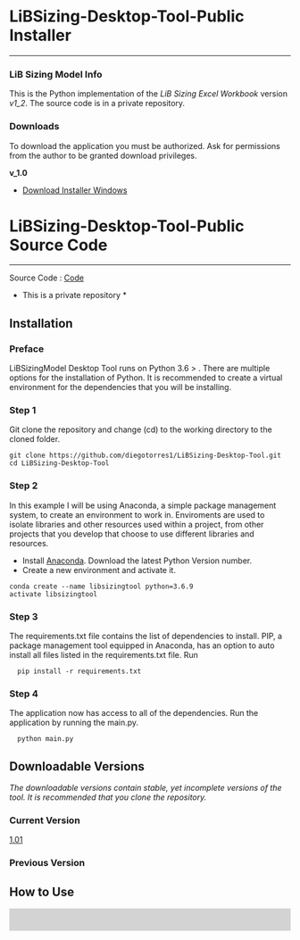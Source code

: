 # LiBSizing-Desktop-Tool-Public Installer
____
### LiB Sizing Model Info

This is the Python implementation of the *LiB Sizing Excel Workbook* version *v1_2*. The source code is in a private repository.



<h3>Downloads</h3>

To download the application you must be authorized. Ask for permissions from the author to be granted download privileges.




**v_1.0**
* [Download Installer Windows](https://drive.google.com/file/d/1QuvIPV27RiGDs_m5ZYZoJKNYXmLh26NM/view?usp=sharing)

# LiBSizing-Desktop-Tool-Public Source Code
___
Source Code : [Code](https://github.com/diegotorres1/LiBSizing-Desktop-Tool)
* This is a private repository *


## Installation
### Preface
LiBSizingModel Desktop Tool runs on Python 3.6 > . There are multiple options for the installation of Python. It is recommended to create a virtual environment for the dependencies that you will be installing. 
### Step 1 
Git clone the repository and change (cd) to the working directory to the cloned folder.
```shell
git clone https://github.com/diegotorres1/LiBSizing-Desktop-Tool.git
cd LiBSizing-Desktop-Tool
```
### Step 2
In this example I will be using Anaconda, a simple package management system, to create an environment to work in. Enviroments are used to isolate libraries and other resources used within a project, from other projects that you develop that choose to use different libraries and resources.
* Install [Anaconda](https://www.anaconda.com/distribution/#windows). Download the latest Python Version number.
* Create a new environment and activate it.
```shell
conda create --name libsizingtool python=3.6.9
activate libsizingtool
```

### Step 3
The requirements.txt file contains the list of dependencies to install. PIP, a package management tool equipped in Anaconda, has an option to auto install all files listed in the requirements.txt file. Run 
```shell
  pip install -r requirements.txt
```
### Step 4
The application now has access to all of the dependencies. Run the application by running the main.py.
```code
  python main.py
```


## Downloadable Versions 
*The downloadable versions contain stable, yet incomplete versions of the tool. It is recommended that you clone the repository.*
### Current Version
[1.01]("https://drive.google.com/file/d/1NYo_DqvScYdLnHOCMLmxzt9Fdit6XFaQ/view?usp=sharing")
### Previous Version
</div>

<h2> How to Use </h2>
<div style = "padding : 20px;background-color : lightgrey">

</div>
